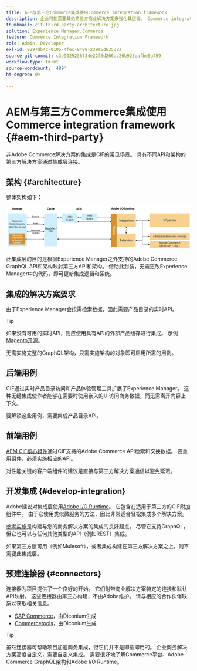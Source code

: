 ```yaml
---
title: AEM与第三方Commerce集成使用Commerce integration framework
description: 企业可能需要其他第三方商业解决方案来强化其店面。 Commerce integration framework (CIF)可用于此类集成方案，以使用I/O运行时将第三方商业解决方案连接到Adobe Experience Manager。
thumbnail: cif-third-party-architecture.jpg
solution: Experience Manager,Commerce
feature: Commerce Integration Framework
role: Admin, Developer
exl-id: 9297db4c-0105-4fec-8498-239a6d63538a
source-git-commit: c3e9029236734e22f5d266ac26b923eafbe0a459
workflow-type: tm+mt
source-wordcount: '489'
ht-degree: 0%

---
```


# AEM与第三方Commerce集成使用Commerce integration framework {#aem-third-party}

非Adobe Commerce解决方案的集成是CIF的常见场景。 具有不同API和架构的第三方解决方案通过集成层连接。

## 架构 {#architecture}

整体架构如下：

![AEM非Magento/第三方架构概述](../assets//AEM_nonMagento_Architecture.png)

此集成层的目的是根据Experience Manager之外支持的Adobe Commerce GraphQL API和架构映射第三方API和架构。 借助此封装，无需更改Experience Manager中的代码，即可更新集成逻辑和系统。

## 集成的解决方案要求

由于Experience Manager会按需检索数据，因此需要产品目录的实时API。

>[!TIP]
>
>如果没有可用的实时API，则应使用具有API的外部产品缓存进行集成。 示例[Magento开源](https://business.adobe.com/products/magento/open-source.html)。

无需实施完整的GraphQL架构，只需实施架构的对象即可启用所需的用例。

## 后端用例

CIF通过实时产品目录访问和产品体验管理工具扩展了Experience Manager。 这种无缝集成使作者能够在需要时使用嵌入的UI访问商务数据，而无需离开内容上下文。

要解锁这些用例，需要集成产品目录API。

## 前端用例

[AEM CIF核心组件](https://github.com/adobe/aem-core-cif-components)通过CIF支持的Adobe Commerce API检索和交换数据。 要重用组件，必须实施相应的API。

对性能关键的客户端组件的建议是直接与第三方解决方案通信以避免延迟。

## 开发集成 {#develop-integration}

Adobe建议对集成层使用[Adobe I/O Runtime](https://developer.adobe.com/apis/experienceplatform/runtime.html)。 它包含在适用于第三方的CIF附加组件中。 由于它使用类似微服务的方法，因此非常适合轻松集成多个解决方案。

[参考实施](https://github.com/adobe/commerce-cif-graphql-integration-reference)是构建与您的商务解决方案的集成的良好起点。 尽管它支持GraphQL，但它也可以与任何其他类型的API（例如REST）集成。

如果第三方层可用（例如Mulesoft），或者集成构建在第三方解决方案之上，则不需要此集成层。

## 预建连接器 {#connectors}

连接器为项目提供了一个良好的开始。 它们附带商业解决方案特定的连接和默认API映射。 这些连接器由第三方构建，不由Adobe维护。 请与相应的合作伙伴联系以获取相关信息。

* [SAP Commerce](https://github.com/diconium/commerce-cif-graphql-integration-hybris)，由Diconium生成
* [Commercetools](https://github.com/diconium/commerce-cif-graphql-integration-commercetool)，由Diconium生成

>[!TIP]
>
>虽然连接器可帮助项目加速商务集成，但它们并不是即插即用的。 企业商务解决方案高度自定义，需要自定义集成。 需要很好地了解Commerce平台、Adobe Commerce GraphQL架构和Adobe I/O Runtime。
